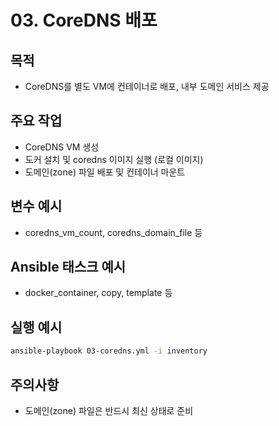 # 03. CoreDNS 배포

## 목적
- CoreDNS를 별도 VM에 컨테이너로 배포, 내부 도메인 서비스 제공

## 주요 작업
- CoreDNS VM 생성
- 도커 설치 및 coredns 이미지 실행 (로컬 이미지)
- 도메인(zone) 파일 배포 및 컨테이너 마운트

## 변수 예시
- coredns_vm_count, coredns_domain_file 등

## Ansible 태스크 예시
- docker_container, copy, template 등

## 실행 예시
```bash
ansible-playbook 03-coredns.yml -i inventory
```

## 주의사항
- 도메인(zone) 파일은 반드시 최신 상태로 준비 